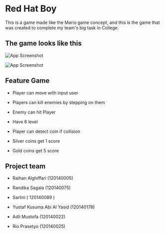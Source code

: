 
# Red Hat Boy 

This is a game made like the Mario game concept, and this is the game that was created to complete my team's big task in College.


## The game looks like this

![App Screenshot](https://raw.githubusercontent.com/alghiffari10/Project-Tubes/main/screenshot/level_screen.png)

![App Screenshot](https://github.com/alghiffari10/Project-Tubes/blob/main/screenshot/overworld_screen.png?raw=true)


## Feature Game

- Player can move with input user

- Players can kill enemies by stepping on them 

- Enemy can hit Player

- Have 6 level

- Player can detect coin if collision

- Silver coins get 1 score

- Gold coins get 5 score


## Project team

- Raihan Alghiffari (120140005)

- Randika Sagala (120140075)

- Sarlini ( 120140089 )

- Yustaf Kusuma Abi Al Yasid (120140178)

- Adli Mustofa (120140022)

- Rio Prasetyo (120140025)
